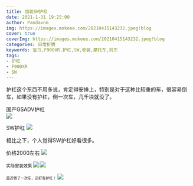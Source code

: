 ```yaml
---
title: 加装SW护杠
date: 2021-1-31 19:25:00
author: Pandaxnm
img: https://images.mokeee.com/20210415143232.jpeg!blog
cover: true
coverImg: https://images.mokeee.com/20210415143232.jpeg!blog
categories: 日常折腾
keywords: 宝马,F900XR,护杠,SW,改装,摩托车,机车
tags:
- 护杠
- F900XR
- SW
---
```


护杠这个东西不用多说，肯定得安排上，特别是对于这种比较重的车，很容易倒车，如果没有护杠，倒一次车，几千块就没了。

<!-- more -->

国产GSADV护杠  
![](https://images.mokeee.com/20210415143810.jpeg!blog)

SW护杠
![](https://images.mokeee.com/20210415143232.jpeg!blog)

相比之下，个人觉得SW护杠好看很多。

价格2000左右
![](https://images.mokeee.com/20210415143231.png!blog)

<small>实际安装效果<small>
![](https://images.mokeee.com/20210415143235.png!blog)
![](https://images.mokeee.com/20210415143234.png!blog)

最近倒了一次车，还好有护杠！
![](https://images.mokeee.com/20210415143233.png!blog?imageMogr2/auto-orient)
